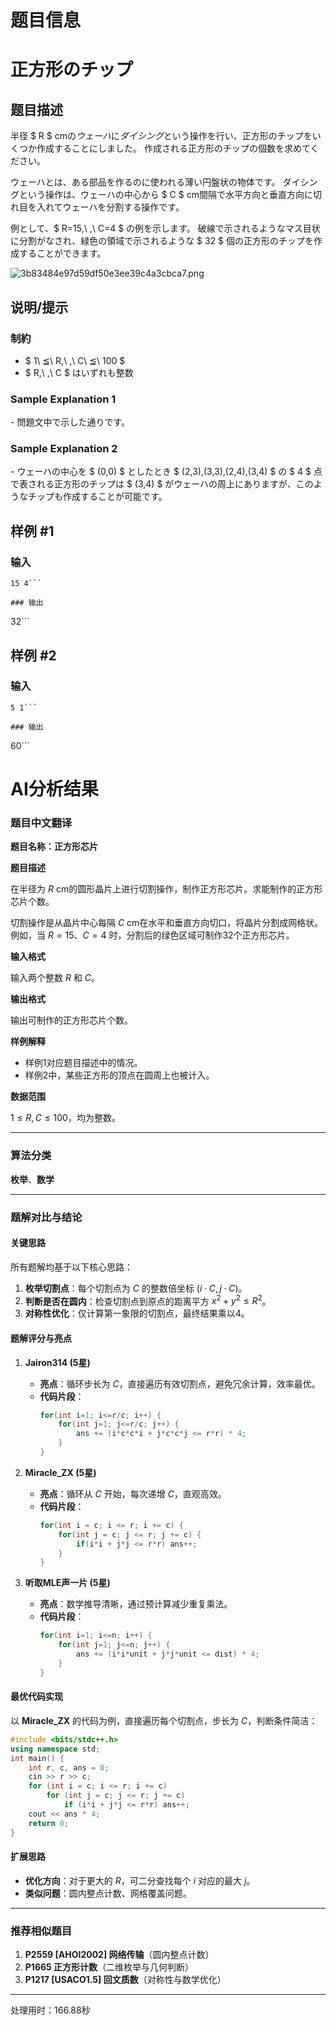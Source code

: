 # 题目信息

# 正方形のチップ

## 题目描述

[problemUrl]: https://atcoder.jp/contests/ddcc2016-final/tasks/ddcc_2016_final_a

半径 $ R $ cmの*ウェーハ*に*ダイシング*という操作を行い、正方形のチップをいくつか作成することにしました。 作成される正方形のチップの個数を求めてください。

ウェーハとは、ある部品を作るのに使われる薄い円盤状の物体です。 ダイシングという操作は、ウェーハの中心から $ C $ cm間隔で水平方向と垂直方向に切れ目を入れてウェーハを分割する操作です。

例として、$ R=15,\ \,\ C=4 $ の例を示します。 破線で示されるようなマス目状に分割がなされ、緑色の領域で示されるような $ 32 $ 個の正方形のチップを作成することができます。

 ![3b83484e97d59df50e3ee39c4a3cbca7.png](https://cdn.luogu.com.cn/upload/vjudge_pic/AT_ddcc_2016_final_a/4884165f81392986b1bb775c3cf1b058de7f8e4a.png)

## 说明/提示

### 制約

- $ 1\ ≦\ R,\ \,\ C\ ≦\ 100 $
- $ R,\ \,\ C $ はいずれも整数

### Sample Explanation 1

\- 問題文中で示した通りです。

### Sample Explanation 2

\- ウェーハの中心を $ (0,0) $ としたとき $ (2,3),(3,3),(2,4),(3,4) $ の $ 4 $ 点で表される正方形のチップは $ (3,4) $ がウェーハの周上にありますが、このようなチップも作成することが可能です。

## 样例 #1

### 输入

```
15 4```

### 输出

```
32```

## 样例 #2

### 输入

```
5 1```

### 输出

```
60```

# AI分析结果



### 题目中文翻译

**题目名称：正方形芯片**

**题目描述**

在半径为 $R$ cm的圆形晶片上进行切割操作，制作正方形芯片。求能制作的正方形芯片个数。

切割操作是从晶片中心每隔 $C$ cm在水平和垂直方向切口，将晶片分割成网格状。例如，当 $R=15$、$C=4$ 时，分割后的绿色区域可制作32个正方形芯片。

**输入格式**

输入两个整数 $R$ 和 $C$。

**输出格式**

输出可制作的正方形芯片个数。

**样例解释**

- 样例1对应题目描述中的情况。
- 样例2中，某些正方形的顶点在圆周上也被计入。

**数据范围**

$1 \leq R, C \leq 100$，均为整数。

---

### 算法分类
**枚举**、**数学**

---

### 题解对比与结论

#### 关键思路
所有题解均基于以下核心思路：
1. **枚举切割点**：每个切割点为 $C$ 的整数倍坐标 $(i \cdot C, j \cdot C)$。
2. **判断是否在圆内**：检查切割点到原点的距离平方 $x^2 + y^2 \leq R^2$。
3. **对称性优化**：仅计算第一象限的切割点，最终结果乘以4。

#### 题解评分与亮点
1. **Jairon314 (5星)**
   - **亮点**：循环步长为 $C$，直接遍历有效切割点，避免冗余计算，效率最优。
   - **代码片段**：
     ```cpp
     for(int i=1; i<=r/c; i++) {
         for(int j=1; j<=r/c; j++) {
             ans += (i*c*c*i + j*c*c*j <= r*r) * 4;
         }
     }
     ```

2. **Miracle_ZX (5星)**
   - **亮点**：循环从 $C$ 开始，每次递增 $C$，直观高效。
   - **代码片段**：
     ```cpp
     for(int i = c; i <= r; i += c) {
         for(int j = c; j <= r; j += c) {
             if(i*i + j*j <= r*r) ans++;
         }
     }
     ```

3. **听取MLE声一片 (5星)**
   - **亮点**：数学推导清晰，通过预计算减少重复乘法。
   - **代码片段**：
     ```cpp
     for(int i=1; i<=n; i++) {
         for(int j=1; j<=n; j++) {
             ans += (i*i*unit + j*j*unit <= dist) * 4;
         }
     }
     ```

#### 最优代码实现
以 **Miracle_ZX** 的代码为例，直接遍历每个切割点，步长为 $C$，判断条件简洁：
```cpp
#include <bits/stdc++.h>
using namespace std;
int main() {
    int r, c, ans = 0;
    cin >> r >> c;
    for (int i = c; i <= r; i += c)
        for (int j = c; j <= r; j += c)
            if (i*i + j*j <= r*r) ans++;
    cout << ans * 4;
    return 0;
}
```

#### 扩展思路
- **优化方向**：对于更大的 $R$，可二分查找每个 $i$ 对应的最大 $j$。
- **类似问题**：圆内整点计数、网格覆盖问题。

---

### 推荐相似题目
1. **P2559 [AHOI2002] 网络传输**（圆内整点计数）
2. **P1665 正方形计数**（二维枚举与几何判断）
3. **P1217 [USACO1.5] 回文质数**（对称性与数学优化）

---
处理用时：166.88秒